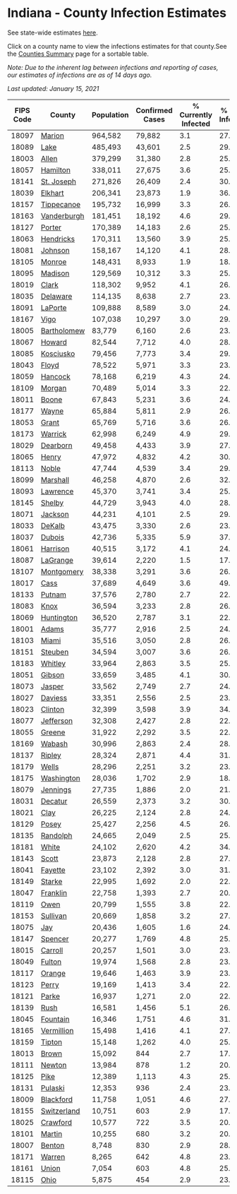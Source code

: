 # Indiana - County Infection Estimates

See state-wide estimates [here](/infections/us-in).

Click on a county name to view the infections estimates for that county.See the [Counties Summary](/infections/summary-counties) page for a sortable table.

*Note: Due to the inherent lag between infections and reporting of cases, our estimates of infections are as of 14 days ago.*

*Last updated: January 15, 2021*

|   FIPS Code |                     County |   Population |   Confirmed Cases |   % Currently Infected |   % Total Infected |
|-------------|----------------------------|--------------|-------------------|------------------------|--------------------|
|       18097 |           [Marion](marion) |      964,582 |            79,882 |                    3.1 |               27.8 |
|       18089 |               [Lake](lake) |      485,493 |            43,601 |                    2.5 |               29.1 |
|       18003 |             [Allen](allen) |      379,299 |            31,380 |                    2.8 |               25.5 |
|       18057 |       [Hamilton](hamilton) |      338,011 |            27,675 |                    3.6 |               25.3 |
|       18141 |   [St. Joseph](st.-joseph) |      271,826 |            26,409 |                    2.4 |               30.3 |
|       18039 |         [Elkhart](elkhart) |      206,341 |            23,873 |                    1.9 |               36.5 |
|       18157 |   [Tippecanoe](tippecanoe) |      195,732 |            16,999 |                    3.3 |               26.1 |
|       18163 | [Vanderburgh](vanderburgh) |      181,451 |            18,192 |                    4.6 |               29.9 |
|       18127 |           [Porter](porter) |      170,389 |            14,183 |                    2.6 |               25.6 |
|       18063 |     [Hendricks](hendricks) |      170,311 |            13,560 |                    3.9 |               25.5 |
|       18081 |         [Johnson](johnson) |      158,167 |            14,120 |                    4.1 |               28.4 |
|       18105 |           [Monroe](monroe) |      148,431 |             8,933 |                    1.9 |               18.2 |
|       18095 |         [Madison](madison) |      129,569 |            10,312 |                    3.3 |               25.0 |
|       18019 |             [Clark](clark) |      118,302 |             9,952 |                    4.1 |               26.0 |
|       18035 |       [Delaware](delaware) |      114,135 |             8,638 |                    2.7 |               23.2 |
|       18091 |         [LaPorte](laporte) |      109,888 |             8,589 |                    3.0 |               24.1 |
|       18167 |               [Vigo](vigo) |      107,038 |            10,297 |                    3.0 |               29.0 |
|       18005 | [Bartholomew](bartholomew) |       83,779 |             6,160 |                    2.6 |               23.5 |
|       18067 |           [Howard](howard) |       82,544 |             7,712 |                    4.0 |               28.7 |
|       18085 |     [Kosciusko](kosciusko) |       79,456 |             7,773 |                    3.4 |               29.4 |
|       18043 |             [Floyd](floyd) |       78,522 |             5,971 |                    3.3 |               23.6 |
|       18059 |         [Hancock](hancock) |       78,168 |             6,219 |                    4.3 |               24.7 |
|       18109 |           [Morgan](morgan) |       70,489 |             5,014 |                    3.3 |               22.1 |
|       18011 |             [Boone](boone) |       67,843 |             5,231 |                    3.6 |               24.3 |
|       18177 |             [Wayne](wayne) |       65,884 |             5,811 |                    2.9 |               26.5 |
|       18053 |             [Grant](grant) |       65,769 |             5,716 |                    3.6 |               26.5 |
|       18173 |         [Warrick](warrick) |       62,998 |             6,249 |                    4.9 |               29.7 |
|       18029 |       [Dearborn](dearborn) |       49,458 |             4,433 |                    3.9 |               27.7 |
|       18065 |             [Henry](henry) |       47,972 |             4,832 |                    4.2 |               30.6 |
|       18113 |             [Noble](noble) |       47,744 |             4,539 |                    3.4 |               29.6 |
|       18099 |       [Marshall](marshall) |       46,258 |             4,870 |                    2.6 |               32.3 |
|       18093 |       [Lawrence](lawrence) |       45,370 |             3,741 |                    3.4 |               25.6 |
|       18145 |           [Shelby](shelby) |       44,729 |             3,943 |                    4.0 |               28.4 |
|       18071 |         [Jackson](jackson) |       44,231 |             4,101 |                    2.5 |               29.9 |
|       18033 |           [DeKalb](dekalb) |       43,475 |             3,330 |                    2.6 |               23.1 |
|       18037 |           [Dubois](dubois) |       42,736 |             5,335 |                    5.9 |               37.7 |
|       18061 |       [Harrison](harrison) |       40,515 |             3,172 |                    4.1 |               24.4 |
|       18087 |       [LaGrange](lagrange) |       39,614 |             2,220 |                    1.5 |               17.6 |
|       18107 |   [Montgomery](montgomery) |       38,338 |             3,291 |                    3.6 |               26.5 |
|       18017 |               [Cass](cass) |       37,689 |             4,649 |                    3.6 |               49.5 |
|       18133 |           [Putnam](putnam) |       37,576 |             2,780 |                    2.7 |               22.8 |
|       18083 |               [Knox](knox) |       36,594 |             3,233 |                    2.8 |               26.2 |
|       18069 |   [Huntington](huntington) |       36,520 |             2,787 |                    3.1 |               22.7 |
|       18001 |             [Adams](adams) |       35,777 |             2,916 |                    2.5 |               24.3 |
|       18103 |             [Miami](miami) |       35,516 |             3,050 |                    2.8 |               26.5 |
|       18151 |         [Steuben](steuben) |       34,594 |             3,007 |                    3.6 |               26.3 |
|       18183 |         [Whitley](whitley) |       33,964 |             2,863 |                    3.5 |               25.0 |
|       18051 |           [Gibson](gibson) |       33,659 |             3,485 |                    4.1 |               30.4 |
|       18073 |           [Jasper](jasper) |       33,562 |             2,749 |                    2.7 |               24.9 |
|       18027 |         [Daviess](daviess) |       33,351 |             2,556 |                    2.5 |               23.5 |
|       18023 |         [Clinton](clinton) |       32,399 |             3,598 |                    3.9 |               34.3 |
|       18077 |     [Jefferson](jefferson) |       32,308 |             2,427 |                    2.8 |               22.6 |
|       18055 |           [Greene](greene) |       31,922 |             2,292 |                    3.5 |               22.5 |
|       18169 |           [Wabash](wabash) |       30,996 |             2,863 |                    2.4 |               28.0 |
|       18137 |           [Ripley](ripley) |       28,324 |             2,871 |                    4.4 |               31.6 |
|       18179 |             [Wells](wells) |       28,296 |             2,251 |                    3.2 |               23.5 |
|       18175 |   [Washington](washington) |       28,036 |             1,702 |                    2.9 |               18.5 |
|       18079 |       [Jennings](jennings) |       27,735 |             1,886 |                    2.0 |               21.7 |
|       18031 |         [Decatur](decatur) |       26,559 |             2,373 |                    3.2 |               30.2 |
|       18021 |               [Clay](clay) |       26,225 |             2,124 |                    2.8 |               24.3 |
|       18129 |             [Posey](posey) |       25,427 |             2,256 |                    4.5 |               26.3 |
|       18135 |       [Randolph](randolph) |       24,665 |             2,049 |                    2.5 |               25.1 |
|       18181 |             [White](white) |       24,102 |             2,620 |                    4.2 |               34.3 |
|       18143 |             [Scott](scott) |       23,873 |             2,128 |                    2.8 |               27.6 |
|       18041 |         [Fayette](fayette) |       23,102 |             2,392 |                    3.0 |               31.7 |
|       18149 |           [Starke](starke) |       22,995 |             1,692 |                    2.0 |               22.4 |
|       18047 |       [Franklin](franklin) |       22,758 |             1,393 |                    2.7 |               20.4 |
|       18119 |               [Owen](owen) |       20,799 |             1,555 |                    3.8 |               22.7 |
|       18153 |       [Sullivan](sullivan) |       20,669 |             1,858 |                    3.2 |               27.1 |
|       18075 |                 [Jay](jay) |       20,436 |             1,605 |                    1.6 |               24.0 |
|       18147 |         [Spencer](spencer) |       20,277 |             1,769 |                    4.8 |               25.8 |
|       18015 |         [Carroll](carroll) |       20,257 |             1,501 |                    3.0 |               23.1 |
|       18049 |           [Fulton](fulton) |       19,974 |             1,568 |                    2.8 |               23.9 |
|       18117 |           [Orange](orange) |       19,646 |             1,463 |                    3.9 |               23.8 |
|       18123 |             [Perry](perry) |       19,169 |             1,413 |                    3.4 |               22.2 |
|       18121 |             [Parke](parke) |       16,937 |             1,271 |                    2.0 |               22.6 |
|       18139 |               [Rush](rush) |       16,581 |             1,456 |                    5.1 |               26.4 |
|       18045 |       [Fountain](fountain) |       16,346 |             1,751 |                    4.6 |               31.8 |
|       18165 |   [Vermillion](vermillion) |       15,498 |             1,416 |                    4.1 |               27.3 |
|       18159 |           [Tipton](tipton) |       15,148 |             1,262 |                    4.0 |               25.3 |
|       18013 |             [Brown](brown) |       15,092 |               844 |                    2.7 |               17.2 |
|       18111 |           [Newton](newton) |       13,984 |               878 |                    1.2 |               20.7 |
|       18125 |               [Pike](pike) |       12,389 |             1,113 |                    4.3 |               25.9 |
|       18131 |         [Pulaski](pulaski) |       12,353 |               936 |                    2.4 |               23.4 |
|       18009 |     [Blackford](blackford) |       11,758 |             1,051 |                    4.6 |               27.1 |
|       18155 | [Switzerland](switzerland) |       10,751 |               603 |                    2.9 |               17.0 |
|       18025 |       [Crawford](crawford) |       10,577 |               722 |                    3.5 |               20.6 |
|       18101 |           [Martin](martin) |       10,255 |               680 |                    3.2 |               20.1 |
|       18007 |           [Benton](benton) |        8,748 |               830 |                    2.9 |               28.9 |
|       18171 |           [Warren](warren) |        8,265 |               642 |                    4.8 |               23.4 |
|       18161 |             [Union](union) |        7,054 |               603 |                    4.8 |               25.7 |
|       18115 |               [Ohio](ohio) |        5,875 |               454 |                    2.9 |               23.4 |